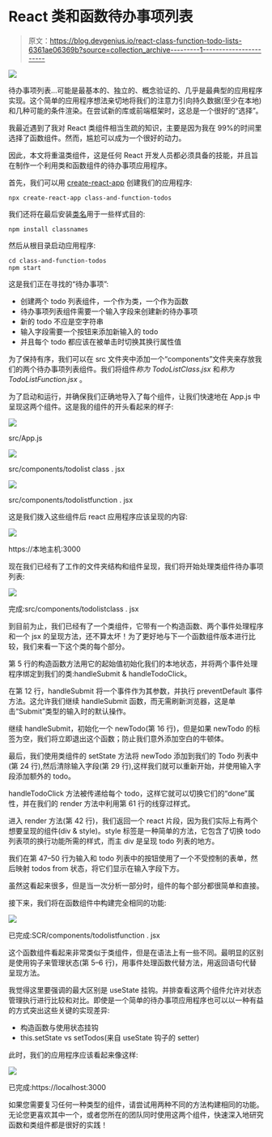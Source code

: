 # React 类和函数待办事项列表

> 原文：<https://blog.devgenius.io/react-class-function-todo-lists-6361ae06369b?source=collection_archive---------1----------------------->

![](img/8d7d697aa68f9cdd07de313d36b9d666.png)

待办事项列表…可能是最基本的、独立的、概念验证的、几乎是最典型的应用程序实现。这个简单的应用程序想法亲切地将我们的注意力引向持久数据(至少在本地)和几种可能的条件渲染。在尝试新的库或前端框架时，这总是一个很好的“选择”。

我最近遇到了我对 React 类组件相当生疏的知识，主要是因为我在 99%的时间里选择了函数组件。然而，尴尬可以成为一个很好的动力。

因此，本文将重温类组件，这是任何 React 开发人员都必须具备的技能，并且旨在制作一个利用类和函数组件的待办事项应用程序。

首先，我们可以用 [create-react-app](https://create-react-app.dev/docs/getting-started) 创建我们的应用程序:

```
npx create-react-app class-and-function-todos
```

我们还将在最后安装[类名](https://www.npmjs.com/package/classnames)用于一些样式目的:

```
npm install classnames
```

然后从根目录启动应用程序:

```
cd class-and-function-todos
npm start
```

这是我们正在寻找的“待办事项”:

*   创建两个 todo 列表组件，一个作为类，一个作为函数
*   待办事项列表组件需要一个输入字段来创建新的待办事项
*   新的 todo 不应是空字符串
*   输入字段需要一个按钮来添加新输入的 todo
*   并且每个 todo 都应该在被单击时切换其换行属性值

为了保持有序，我们可以在 src 文件夹中添加一个“components”文件夹来存放我们的两个待办事项列表组件。我们将组件*称为 TodoListClass.jsx* 和*称为 TodoListFunction.jsx* 。

为了启动和运行，并确保我们正确地导入了每个组件，让我们快速地在 App.js 中呈现这两个组件。这是我的组件的开头看起来的样子:

![](img/a435f07e794b2a25369299d2c29a820f.png)

src/App.js

![](img/2dbc8bdfdbece071f471c081ffd40f84.png)

src/components/todolist class . jsx

![](img/f08a823d6afa05224521b056b98daff8.png)

src/components/todolistfunction . jsx

这是我们拨入这些组件后 react 应用程序应该呈现的内容:

![](img/ffa6e9e8e7101be4f5ca488493c3dcca.png)

https://本地主机:3000

现在我们已经有了工作的文件夹结构和组件呈现，我们将开始处理类组件待办事项列表:

![](img/3d270e40b5662a85b48d80367dd01890.png)

完成:src/components/todolistclass . jsx

到目前为止，我们已经有了一个类组件，它带有一个构造函数、两个事件处理程序和一个 jsx 的呈现方法，还不算太坏！为了更好地与下一个函数组件版本进行比较，我们来看一下这个类的每个部分。

第 5 行的构造函数方法用它的起始值初始化我们的本地状态，并将两个事件处理程序绑定到我们的类:handleSubmit & handleTodoClick。

在第 12 行，handleSubmit 将一个事件作为其参数，并执行 preventDefault 事件方法。这允许我们继续 handleSubmit 函数，而无需刷新浏览器，这是单击“Submit”类型的输入时的默认操作。

继续 handleSubmit，初始化一个 newTodo(第 16 行)，但是如果 newTodo 的标签为空，我们将立即退出这个函数；防止我们意外添加空白的牛顿体。

最后，我们使用类组件的 setState 方法将 newTodo 添加到我们的 Todo 列表中(第 24 行),然后清除输入字段(第 29 行),这样我们就可以重新开始，并使用输入字段添加额外的 todo。

handleTodoClick 方法被传递给每个 todo，这样它就可以切换它们的“done”属性，并在我们的 render 方法中利用第 61 行的线穿过样式。

进入 render 方法(第 42 行)，我们返回一个 react 片段，因为我们实际上有两个想要呈现的组件(div & style)。style 标签是一种简单的方法，它包含了切换 todo 列表项的换行功能所需的样式，而主 div 是呈现 todo 列表的地方。

我们在第 47–50 行为输入和 todo 列表中的按钮使用了一个不受控制的表单，然后映射 todos from 状态，将它们显示在输入字段下方。

虽然这看起来很多，但是当一次分析一部分时，组件的每个部分都很简单和直接。

接下来，我们将在函数组件中构建完全相同的功能:

![](img/b0861b239e6c4fbfce10693862fde41c.png)

已完成:SCR/components/todolistfunction . jsx

这个函数组件看起来非常类似于类组件，但是在语法上有一些不同。最明显的区别是使用钩子来管理状态(第 5–6 行)，用事件处理函数代替方法，用返回语句代替呈现方法。

我觉得这里要强调的最大区别是 useState 挂钩。并排查看这两个组件允许对状态管理执行进行比较和对比。即使是一个简单的待办事项应用程序也可以以一种有益的方式突出这些关键的实现差异:

*   构造函数与使用状态挂钩
*   this.setState vs setTodos(来自 useState 钩子的 setter)

此时，我们的应用程序应该看起来像这样:

![](img/dcbd799b51ab1413dc5490bab62d6854.png)

已完成:https://localhost:3000

如果您需要复习任何一种类型的组件，请尝试用两种不同的方法构建相同的功能。无论您更喜欢其中一个，或者您所在的团队同时使用这两个组件，快速深入地研究函数和类组件都是很好的实践！